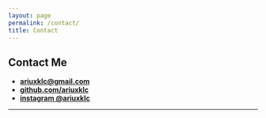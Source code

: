 ```yaml
---
layout: page
permalink: /contact/
title: Contact
---
```


## Contact Me

- [**ariuxklc@gmail.com**](mailto:ariuxklc@gmail.com)  
- [**github.com/ariuxklc**](https://github.com/ariuxklc)  
- [**instagram @ariuxklc**](https://instagram.com/ariuxklc)

---

